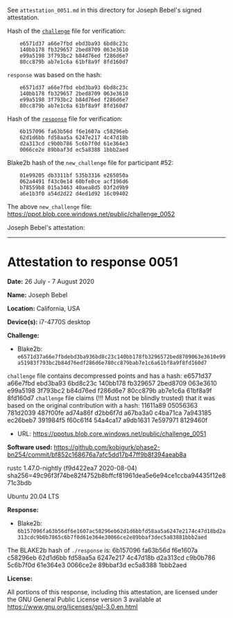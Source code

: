 See `attestation_0051.md` in this directory for Joseph Bebel's signed attestation.

Hash of the [`challenge`](https://ppot.blob.core.windows.net/public/challenge_0051) file for verification:

```
    e6571d37 a66e7fbd ebd3ba93 6bd8c23c
    140bb178 fb329657 2bed8709 063e3610
    e99a5198 3f793bc2 b84d76ed f286d6e7
    80cc879b ab7e1c6a 61bf8a9f 8fd160d7
```

`response` was based on the hash:

```
    e6571d37 a66e7fbd ebd3ba93 6bd8c23c
    140bb178 fb329657 2bed8709 063e3610
    e99a5198 3f793bc2 b84d76ed f286d6e7
    80cc879b ab7e1c6a 61bf8a9f 8fd160d7
```

Hash of the [`response`](https://ppot.blob.core.windows.net/public/response_0051_joe) file for verification:

```
    6b157096 fa63b56d f6e1607a c58296eb
    62d1d6bb fd58aa5a 6247e217 4c47d18b
    d2a313cd c9b0b786 5c6b7f0d 61e364e3
    0066ce2e 89bbaf3d ec5a8388 1bbb2aed
```

Blake2b hash of the `new_challenge` file for participant #52:

```
    01e99205 db3311bf 535b3316 e265050a
    062a4491 f43c0e14 60bfe0ce acf196d6
    b78559b8 015a3463 40aea8d5 03f2d9b9
    a6e1b3f0 a54d2d22 d4ed1d92 16c09402
```

The above `new_challenge` file: https://ppot.blob.core.windows.net/public/challenge_0052

Joseph Bebel's attestation:
***
Attestation to response 0051
============================

**Date:** 26 July - 7 August 2020

**Name:** Joseph Bebel

**Location:** California, USA

**Device(s):** i7-4770S desktop

**Challenge:**

- Blake2b: `e6571d37a66e7fbdebd3ba936bd8c23c140bb178fb3296572bed8709063e3610e99a51983f793bc2b84d76edf286d6e780cc879bab7e1c6a61bf8a9f8fd160d7`

`challenge` file contains decompressed points and has a hash:
	e6571d37 a66e7fbd ebd3ba93 6bd8c23c 
	140bb178 fb329657 2bed8709 063e3610 
	e99a5198 3f793bc2 b84d76ed f286d6e7 
	80cc879b ab7e1c6a 61bf8a9f 8fd160d7 
`challenge` file claims (!!! Must not be blindly trusted) that it was based on the original contribution with a hash:
	11611a89 05056363 781d2039 487f00fe 
	ad74a86f d2bb6f7d a67ba3a0 c4ba71ca 
	7a943185 ec26beb7 391984f5 f60c61f4 
	54a4ca17 a9db1631 7e597971 8129460f 

- URL: https://ppotus.blob.core.windows.net/public/challenge_0051

**Software used:** https://github.com/kobigurk/phase2-bn254/commit/bf852c168676a7afc5dd17b47ff9b8f394aeab8a

rustc 1.47.0-nightly (f9d422ea7 2020-08-04) sha256=49c96f3f74be82f4752b8bffcf81961dea5e6e94ce1ccba94435f12e871c3bdb

Ubuntu 20.04 LTS

**Response:**

- Blake2b: `6b157096fa63b56df6e1607ac58296eb62d1d6bbfd58aa5a6247e2174c47d18bd2a313cdc9b0b7865c6b7f0d61e364e30066ce2e89bbaf3dec5a83881bbb2aed`

The BLAKE2b hash of `./response` is:
	6b157096 fa63b56d f6e1607a c58296eb 
	62d1d6bb fd58aa5a 6247e217 4c47d18b 
	d2a313cd c9b0b786 5c6b7f0d 61e364e3 
	0066ce2e 89bbaf3d ec5a8388 1bbb2aed

**License:**

All portions of this response, including this attestation, are licensed under the GNU General Public License version 3 available at https://www.gnu.org/licenses/gpl-3.0.en.html
